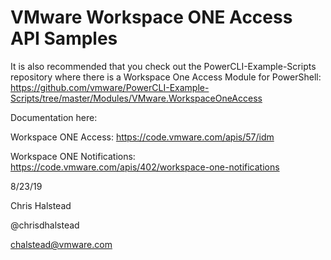 # VMware Workspace ONE Access API Samples

It is also recommended that you check out the PowerCLI-Example-Scripts repository where there is a Workspace One Access Module for PowerShell: https://github.com/vmware/PowerCLI-Example-Scripts/tree/master/Modules/VMware.WorkspaceOneAccess

Documentation here:  

Workspace ONE Access:  https://code.vmware.com/apis/57/idm

Workspace ONE Notifications: https://code.vmware.com/apis/402/workspace-one-notifications

8/23/19

Chris Halstead

@chrisdhalstead

chalstead@vmware.com
